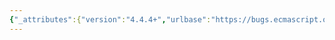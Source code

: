 ```yaml
---
{"_attributes":{"version":"4.4.4+","urlbase":"https://bugs.ecmascript.org/","maintainer":"dherman@mozilla.com"},"bug":{"bug_id":473,"creation_ts":"2012-07-09 09:35:00 -0700","short_desc":"11.2.3 Function Calls, NOTE 2 grammar","delta_ts":"2012-09-28 12:24:04 -0700","product":"Draft for 6th Edition","component":"editorial issue","version":"Rev 9: July 8, 2012 Draft","rep_platform":"All","op_sys":"All","bug_status":"RESOLVED","resolution":"FIXED","priority":"Normal","bug_severity":"trivial","everconfirmed":true,"reporter":{"uid":"waldron.rick","name":"Rick Waldron"},"assigned_to":{"uid":"allen","name":"Allen Wirfs-Brock"},"cc":"waldron.rick","long_desc":[{"commentid":1210,"comment_count":0,"who":{"uid":"waldron.rick","name":"Rick Waldron"},"bug_when":"2012-07-09 09:35:12 -0700","thetext":"In NOTE 2:\n\n\"a ordinary object\" => \"an ordinary object\"\n\"a exotic object\" => \"an exotic object\""},{"commentid":1257,"comment_count":1,"who":{"uid":"allen","name":"Allen Wirfs-Brock"},"bug_when":"2012-07-09 15:49:12 -0700","thetext":"fixed in rev10 editor's draft"},{"commentid":1660,"comment_count":2,"who":{"uid":"allen","name":"Allen Wirfs-Brock"},"bug_when":"2012-09-28 12:24:04 -0700","thetext":"fixed in rev10, Sept. 27 2012 draft"}]}}
---
```

